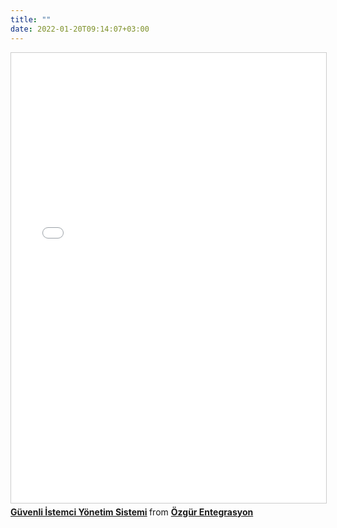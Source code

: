 ```yaml
---
title: ""
date: 2022-01-20T09:14:07+03:00
---
```


<iframe src="//www.slideshare.net/slideshow/embed_code/key/19DIJFknOzYFdM" width="1024" height="720" frameborder="0" marginwidth="0" marginheight="0" scrolling="no" style="border:1px solid #CCC; border-width:1px; margin-bottom:5px; max-width: 100%;" allowfullscreen> </iframe> <div style="margin-bottom:5px"> <strong> <a href="//www.slideshare.net/ergnelvanbilsel/gvenli-istemci-ynetim-sistemi-251026795" title="Güvenli İstemci Yönetim Sistemi" target="_blank">Güvenli İstemci Yönetim Sistemi</a> </strong> from <strong><a href="//http://ozgurentegrasyon.com" target="_blank">Özgür Entegrasyon</a></strong> </div>


